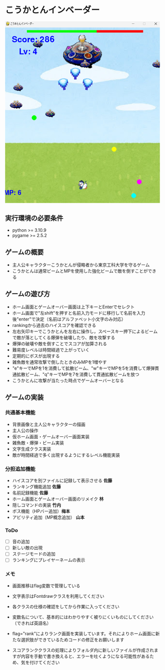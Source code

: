 # こうかとんインベーダー
![title](fig/ScreenShot.png)
## 実行環境の必要条件
* python >= 3.10.9
* pygame >= 2.5.2

## ゲームの概要
* 主人公キャラクターこうかとんが侵略者から東京工科大学を守るゲーム
* こうかとんは通常ビームとMPを使用した強化ビームで敵を倒すことができる

## ゲームの遊び方
* ホーム画面とゲームオーバー画面は上下キーとEnterでセレクト
* ホーム画面で"左shift"を押すと名前入力モードに移行して名前を入力後"enter"で決定（名前はアルファベット小文字のみ対応）
* rankingから過去のハイスコアを確認できる
* 左右矢印キーでこうかとんを左右に操作し，スペースキー押下によるビームで敵が落としてくる爆弾を破壊したり、敵を攻撃する
* 爆弾の破壊や敵を倒すことでスコアが加算される
* 難易度レベルは時間経過で上がっていく
* 定期的にボスが出現する
* 雑魚敵を通常攻撃で倒したときのみMPを1増やす
* "e"キーでMPを1を消費して拡散ビーム、"w"キーでMPを5を消費して爆弾貫通拡散ビーム、"q"キーでMPを7を消費して貫通拡散ビームを放つ
* こうかとんに攻撃が当たった時点でゲームオーバーとなる

## ゲームの実装
### 共通基本機能
* 背景画像と主人公キャラクターの描画
* 主人公の操作
* 仮ホーム画面・ゲームオーバー画面実装
* 雑魚敵・爆弾・ビーム実装
* 文字生成クラス実装
* 敵が時間経過で多く出現するようにするレベル機能実装

### 分担追加機能
* ハイスコアを別ファイルに記録して表示させる **佐藤**
* ランキング機能追加 **佐藤**
* 名前記録機能 **佐藤**
* ホーム画面とゲームオーバー画面のリメイク **林**
* 隠しコマンドの実装 **竹内** 
* ボス機能（HPバー追加）**梅本**
* アビリティ追加（MP概念追加） **山本**

### ToDo
- [ ] 音の追加
- [ ] 新しい敵の出現
- [ ] ステージモードの追加
- [ ] ランキングにプレイヤーネームの表示

### メモ
* 画面推移はflag変数で管理している
* 文字表示はFontdrawクラスを利用してください
* 各クラスの仕様の確認をしてから作業に入ってください
* 変数名について、基本的にはわかりやすく被りにくいものにしてください（できれば英語名）

* flag="rank"によりランク画面を実装しています。それによりホーム画面に新たな選択肢ができているためコードの修正をお願いします
* スコアランククラスの処理によりフォルダ内に新しいファイルが作成されますが内容を手動で書き換えると、エラーを吐くようになる可能性があるため、気を付けてください
